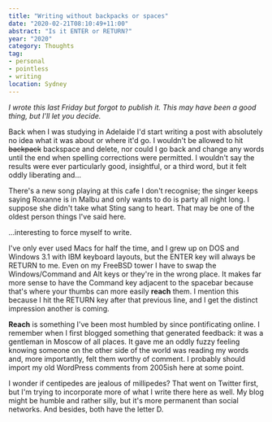 ```yaml
---
title: "Writing without backpacks or spaces"
date: "2020-02-21T08:10:49+11:00"
abstract: "Is it ENTER or RETURN?"
year: "2020"
category: Thoughts
tag:
- personal
- pointless
- writing
location: Sydney
---
```

*I wrote this last Friday but forgot to publish it. This may have been a good thing, but I'll let you decide.*

Back when I was studying in Adelaide I'd start writing a post with absolutely no idea what it was about or where it'd go. I wouldn't be allowed to hit <del>backpack</del> backspace and delete, nor could I go back and change any words until the end when spelling corrections were permitted. I wouldn't say the results were ever particularly good, insightful, or a third word, but it felt oddly liberating and...

There's a new song playing at this cafe I don't recognise; the singer keeps saying Roxanne is in Malbu and only wants to do is party all night long. I suppose she didn't take what Sting sang to heart. That may be one of the oldest person things I've said here.

...interesting to force myself to write.

I've only ever used Macs for half the time, and I grew up on DOS and Windows 3.1 with IBM keyboard layouts, but the ENTER key will always be RETURN to me. Even on my FreeBSD tower I have to swap the Windows/Command and Alt keys or they're in the wrong place. It makes far more sense to have the Command key adjacent to the spacebar because that's where your thumbs can more easily **reach** them. I mention this because I hit the RETURN key after that previous line, and I get the distinct impression another is coming.

**Reach** is something I've been most humbled by since pontificating online. I remember when I first blogged something that generated feedback: it was a gentleman in Moscow of all places. It gave me an oddly fuzzy feeling knowing someone on the other side of the world was reading my words and, more importantly, felt them worthy of comment. I probably should import my old WordPress comments from 2005ish here at some point.

I wonder if centipedes are jealous of millipedes? That went on Twitter first, but I'm trying to incorporate more of what I write there here as well. My blog might be humble and rather silly, but it's more permanent than social networks. And besides, both have the letter D.

